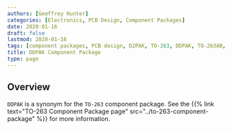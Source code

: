 ```yaml
---
authors: [Geoffrey Hunter]
categories: [Electronics, PCB Design, Component Packages]
date: 2020-01-16
draft: false
lastmod: 2020-01-16
tags: [component packages, PCB design, D2PAK, TO-263, DDPAK, TO-263AB, TO-279, SMD-220]
title: DDPAK Component Package
type: page
---
```


## Overview

`DDPAK` is a synonym for the `TO-263` component package. See the {{% link text="TO-263 Component Package page" src="../to-263-component-package" %}} for more information.
